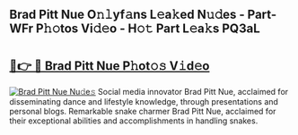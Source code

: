 ## Brad Pitt Nue O𝚗𝚕yf𝚊ns L𝚎a𝚔ed N𝚞𝚍es - Part-WFr P𝚑𝚘tos Vi𝚍𝚎o - H𝚘𝚝 Part L𝚎a𝚔s PQ3aL

# <h2><a href="http://kf08khw.oniu.top/?m=Brad+Pitt+Nue">🔗👉 🔴 Brad Pitt Nue P𝚑ot𝚘𝚜 V𝚒d𝚎o</a></h2>

[![Brad Pitt Nue Nu𝚍e𝚜](https://i.imgur.com/0qMVB7G.gif)](http://kf08khw.oniu.top/?m=Brad+Pitt+Nue)
Social media innovator Brad Pitt Nue, acclaimed for disseminating dance and lifestyle knowledge, through presentations and personal blogs. Remarkable snake charmer Brad Pitt Nue, acclaimed for their exceptional abilities and accomplishments in handling snakes.  
